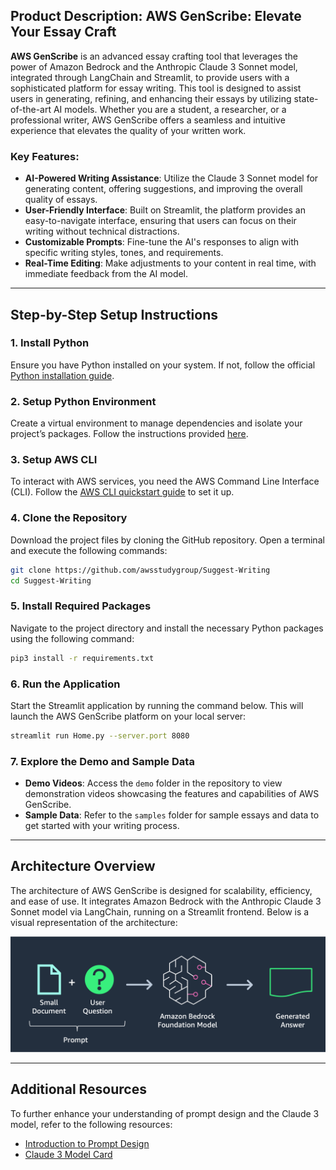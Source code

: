 ## Product Description: AWS GenScribe: Elevate Your Essay Craft

**AWS GenScribe** is an advanced essay crafting tool that leverages the power of Amazon Bedrock and the Anthropic Claude 3 Sonnet model, integrated through LangChain and Streamlit, to provide users with a sophisticated platform for essay writing. This tool is designed to assist users in generating, refining, and enhancing their essays by utilizing state-of-the-art AI models. Whether you are a student, a researcher, or a professional writer, AWS GenScribe offers a seamless and intuitive experience that elevates the quality of your written work.

### Key Features:
- **AI-Powered Writing Assistance**: Utilize the Claude 3 Sonnet model for generating content, offering suggestions, and improving the overall quality of essays.
- **User-Friendly Interface**: Built on Streamlit, the platform provides an easy-to-navigate interface, ensuring that users can focus on their writing without technical distractions.
- **Customizable Prompts**: Fine-tune the AI's responses to align with specific writing styles, tones, and requirements.
- **Real-Time Editing**: Make adjustments to your content in real time, with immediate feedback from the AI model.

---

## Step-by-Step Setup Instructions

### 1. Install Python
Ensure you have Python installed on your system. If not, follow the official [Python installation guide](https://docs.python-guide.org/starting/install3/linux/).

### 2. Setup Python Environment
Create a virtual environment to manage dependencies and isolate your project’s packages. Follow the instructions provided [here](https://docs.python-guide.org/starting/install3/linux/).

### 3. Setup AWS CLI
To interact with AWS services, you need the AWS Command Line Interface (CLI). Follow the [AWS CLI quickstart guide](https://docs.aws.amazon.com/cli/latest/userguide/getting-started-quickstart.html) to set it up.

### 4. Clone the Repository
Download the project files by cloning the GitHub repository. Open a terminal and execute the following commands:
```bash
git clone https://github.com/awsstudygroup/Suggest-Writing
cd Suggest-Writing
```

### 5. Install Required Packages
Navigate to the project directory and install the necessary Python packages using the following command:
```bash
pip3 install -r requirements.txt
```

### 6. Run the Application
Start the Streamlit application by running the command below. This will launch the AWS GenScribe platform on your local server:
```bash
streamlit run Home.py --server.port 8080
```

### 7. Explore the Demo and Sample Data
- **Demo Videos**: Access the `demo` folder in the repository to view demonstration videos showcasing the features and capabilities of AWS GenScribe.
- **Sample Data**: Refer to the `samples` folder for sample essays and data to get started with your writing process.

---

## Architecture Overview

The architecture of AWS GenScribe is designed for scalability, efficiency, and ease of use. It integrates Amazon Bedrock with the Anthropic Claude 3 Sonnet model via LangChain, running on a Streamlit frontend. Below is a visual representation of the architecture:

![Architecture](./Architecture.png)

---

## Additional Resources

To further enhance your understanding of prompt design and the Claude 3 model, refer to the following resources:
- [Introduction to Prompt Design](https://docs.anthropic.com/claude/docs/introduction-to-prompt-design)
- [Claude 3 Model Card](https://www-cdn.anthropic.com/de8ba9b01c9ab7cbabf5c33b80b7bbc618857627/Model_Card_Claude_3.pdf)

